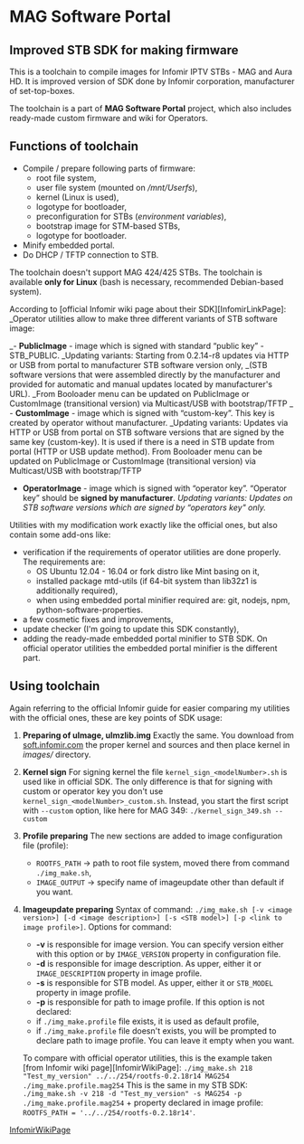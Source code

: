 # MAG Software Portal
## Improved STB SDK for making firmware

This is a toolchain to compile images for Infomir IPTV STBs - MAG and Aura HD. It is improved version of SDK done by Infomir corporation, manufacturer of set-top-boxes.

The toolchain is a part of **MAG Software Portal** project, which also includes ready-made custom firmware and wiki for Operators.

## Functions of toolchain
* Compile / prepare following parts of firmware:
  * root file system,
  * user file system (mounted on */mnt/Userfs*),
  * kernel (Linux is used),
  * logotype for bootloader,
  * preconfiguration for STBs (*environment variables*),
  * bootstrap image for STM-based STBs,
  * logotype for bootloader.
* Minify embedded portal.
* Do DHCP / TFTP connection to STB.

The toolchain doesn't support MAG 424/425 STBs. The toolchain is available **only for Linux** (bash is necessary, recommended Debian-based system).

According to [official Infomir wiki page about their SDK][InfomirLinkPage]:
_Operator utilities allow to make three different variants of STB software image:

_- **PublicImage** - image which is signed with standard “public key” - STB_PUBLIC.
_Updating variants: Starting from 0.2.14-r8 updates via HTTP or USB from portal to manufacturer STB software version only, _(STB software versions that were assembled directly by the manufacturer and provided for automatic and manual updates located by manufacturer's URL).
_From Booloader menu can be updated on PublicImage or CustomImage (transitional version) via Multicast/USB with bootstrap/TFTP
_ - **CustomImage** - image which is signed with “custom-key”. This key is created by operator without manufacturer.
_Updating variants: Updates via HTTP or USB from portal on STB software versions that are signed by the same key (custom-key). It is used if there is a need in STB update from portal (HTTP or USB update method).
From Booloader menu can be updated on PublicImage or CustomImage (transitional version) via Multicast/USB with bootstrap/TFTP
 - **OperatorImage** - image which is signed with “operator key”. “Operator key” should be **signed by manufacturer**.
_Updating variants: Updates on STB software versions which are signed by “operators key" only._

Utilities with my modification work exactly like the official ones, but also contain some add-ons like:
 - verification if the requirements of operator utilities are done properly. The requirements are:
	- OS Ubuntu 12.04 - 16.04 or fork distro like Mint basing on it,
	- installed package mtd-utils (if 64-bit system than lib32z1 is additionally required),
	- when using embedded portal minifier required are: git, nodejs, npm, python-software-properties.
 - a few cosmetic fixes and improvements,
 - update checker (I'm going to update this SDK constantly),
 - adding the ready-made embedded portal minifier to STB SDK. On official operator utilities the embedded portal minifier is the different part.

## Using toolchain

Again referring to the official Infomir guide for easier comparing my utilities with the official ones, these are key points of SDK usage:

1. **Preparing of uImage, uImzlib.img**
   Exactly the same. You download from [soft.infomir.com](http://soft.infomir.com) the proper kernel and sources and then place kernel in *images/* directory.

2. **Kernel sign**
   For signing kernel the file `kernel_sign_<modelNumber>.sh` is used like in official SDK. The only difference is that for signing with custom or operator key you don't use `kernel_sign_<modelNumber>_custom.sh`. Instead, you start the first script with `--custom` option, like here for MAG 349:
   `./kernel_sign_349.sh --custom`

3. **Profile preparing**
   The new sections are added to image configuration file (profile):
   - `ROOTFS_PATH` -> path to root file system, moved there from command `./img_make.sh`,
   - `IMAGE_OUTPUT` -> specify name of imageupdate other than default if you want.

4. **Imageupdate preparing**
   Syntax of command:
   `./img_make.sh [-v <image version>] [-d <image description>] [-s <STB model>] [-p <link to image profile>]`.
   Options for command:
   - **-v** is responsible for image version. You can specify version either with this option or by `IMAGE_VERSION` property in configuration file.
   - **-d** is responsible for image description. As upper, either it or `IMAGE_DESCRIPTION` property in image profile.
   - **-s** is responsible for STB model. As upper, either it or `STB_MODEL` property in image profile.
   - **-p** is responsible for path to image profile. If this option is not declared:
   	- if `./img_make.profile` file exists, it is used as default profile,
	- if `./img_make.profile` file doesn't exists, you will be prompted to declare path to image profile. You can leave it empty when you want.
	
	To compare with official operator utilities, this is the example taken [from Infomir wiki page][InfomirWikiPage]:
	`./img_make.sh 218 "Test_my_version" ../../254/rootfs-0.2.18r14 MAG254 ./img_make.profile.mag254`
	This is the same in my STB SDK:
	`./img_make.sh -v 218 -d "Test_my_version" -s MAG254 -p ./img_make.profile.mag254` + property declared in image profile: `ROOTFS_PATH = '../../254/rootfs-0.2.18r14'`.
   

[InfomirWikiPage](https://wiki.infomir.eu/eng/set-top-box/for-developers/stb-linux-webkit/stb-software-image-making/operators-utilities-and-instructions-for-building-stb-software-image)
